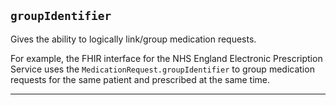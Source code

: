 ## `groupIdentifier`

Gives the ability to logically link/group medication requests.

For example, the FHIR interface for the NHS England Electronic Prescription Service uses the `MedicationRequest.groupIdentifier` to group medication requests for the same patient and prescribed at the same time.

---